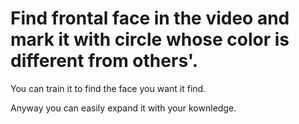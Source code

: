 # Find frontal face in the video and mark it with circle whose color is different from others'.

You can train it to find the face you want it find.

Anyway you can easily expand it with your kownledge.